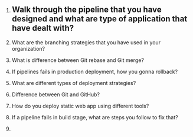 1. ## Walk through the pipeline that you have designed and what are type of application that have dealt with?

2. What are the branching strategies that you have used in your organization?

3. What is difference between Git rebase and Git merge?

4. If pipelines fails in production deployment, how you gonna rollback?

5. What are different types of deployment strategies?

6. Difference between Git and GitHub?

7. How do you deploy static web app using different tools?

8. If a pipeline fails in build stage, what are steps you follow to fix that?

9. 
